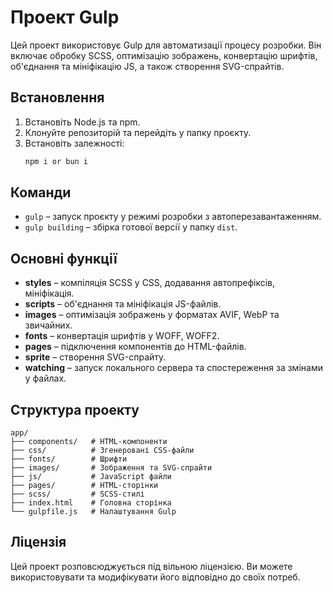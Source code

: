 # Проект Gulp

Цей проект використовує Gulp для автоматизації процесу розробки. Він включає обробку SCSS, оптимізацію зображень, конвертацію шрифтів, об'єднання та мініфікацію JS, а також створення SVG-спрайтів.

## Встановлення

1. Встановіть Node.js та npm.
2. Клонуйте репозиторій та перейдіть у папку проєкту.
3. Встановіть залежності:
   ```sh
   npm i or bun i
   ```

## Команди

- `gulp` – запуск проєкту у режимі розробки з автоперезавантаженням.
- `gulp building` – збірка готової версії у папку `dist`.

## Основні функції

- **styles** – компіляція SCSS у CSS, додавання автопрефіксів, мініфікація.
- **scripts** – об'єднання та мініфікація JS-файлів.
- **images** – оптимізація зображень у форматах AVIF, WebP та звичайних.
- **fonts** – конвертація шрифтів у WOFF, WOFF2.
- **pages** – підключення компонентів до HTML-файлів.
- **sprite** – створення SVG-спрайту.
- **watching** – запуск локального сервера та спостереження за змінами у файлах.

## Структура проекту
```
app/
├── components/   # HTML-компоненти
├── css/          # Згенеровані CSS-файли
├── fonts/        # Шрифти
├── images/       # Зображення та SVG-спрайти
├── js/           # JavaScript файли
├── pages/        # HTML-сторінки
├── scss/         # SCSS-стилі
├── index.html    # Головна сторінка
└── gulpfile.js   # Налаштування Gulp
```

## Ліцензія

Цей проект розповсюджується під вільною ліцензією. Ви можете використовувати та модифікувати його відповідно до своїх потреб.

